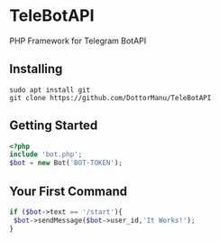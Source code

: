 # TeleBotAPI
PHP Framework for Telegram BotAPI

## Installing

`sudo apt install git`
<br>
`git clone https://github.com/DottorManu/TeleBotAPI`

## Getting Started
```php
<?php
include 'bot.php';
$bot = new Bot('BOT-TOKEN');
```

## Your First Command
```php
if ($bot->text == '/start'){
 $bot->sendMessage($bot->user_id,'It Works!');
}
```
